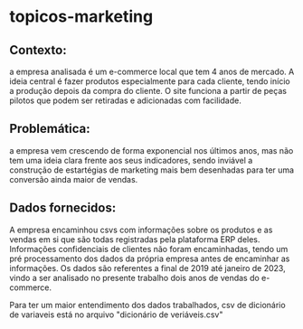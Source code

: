# topicos-marketing

## Contexto: 
a empresa analisada é um e-commerce local que tem 4 anos de mercado. A ideia central é fazer produtos especialmente para cada cliente, tendo início a produção depois da compra do cliente. O site funciona a partir de peças pilotos que podem ser retiradas e adicionadas com facilidade.

## Problemática: 
a empresa vem crescendo de forma exponencial nos últimos anos, mas não tem uma ideia clara frente aos seus indicadores, sendo inviável a construção de estartégias de marketing mais bem desenhadas para ter uma conversão ainda maior de vendas.

## Dados fornecidos:
A empresa encaminhou csvs com informações sobre os produtos e as vendas em si que são todas registradas pela plataforma ERP deles. Informações confidenciais de clientes não foram encaminhadas, tendo um pré processamento dos dados da própria empresa antes de encaminhar as informações. Os dados são referentes a final de 2019 até janeiro de 2023, vindo a ser analisado no presente trabalho dois anos de vendas do e-commerce.

Para ter um maior entendimento dos dados trabalhados, csv de dicionário de variaveis está no arquivo "dicionário de veriáveis.csv"

